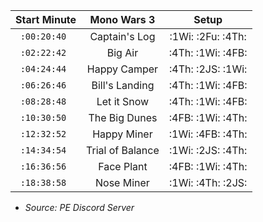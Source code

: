 Start Minute | Mono Wars 3 | Setup  
:--:  | :--:  | :--:  
`:00:20:40 ` | Captain's Log | :1Wi: :2Fu: :4Th:   
`:02:22:42 ` | Big Air | :4Th: :1Wi: :4FB:  
`:04:24:44 ` | Happy Camper  | :4Th: :2JS: :1Wi:    
`:06:26:46 ` | Bill's Landing |  :4Th: :1Wi: :4FB:  
`:08:28:48 ` | Let it Snow |  :4Th: :1Wi: :4FB:  
`:10:30:50 ` | The Big Dunes |  :4FB: :1Wi: :4Th:  
`:12:32:52 ` | Happy Miner  | :1Wi: :4FB: :4Th:  
`:14:34:54 ` | Trial of Balance |  :1Wi: :2JS: :4Th:  
`:16:36:56 ` | Face Plant |  :4FB: :1Wi: :4Th:  
`:18:38:58 ` | Nose Miner |  :1Wi: :4Th: :2JS:  

- *Source: PE Discord Server*
